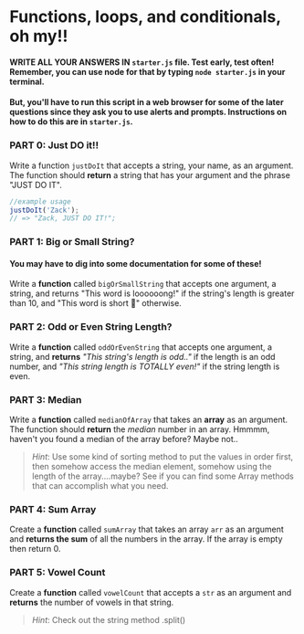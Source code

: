 # Functions, loops, and conditionals, oh my!!

#### WRITE ALL YOUR ANSWERS IN `starter.js` file. Test early, test often! Remember, you can use node for that by typing `node starter.js` in your terminal. 

#### But, you'll have to run this script in a web browser for some of the later questions since they ask you to use alerts and prompts. Instructions on how to do this are in `starter.js`.

### PART 0: Just DO it!!
Write a function `justDoIt` that accepts a string, your name, as an argument. The function should **return** a string that has your argument and the phrase "JUST DO IT".

```javascript
//example usage
justDoIt('Zack');
// => "Zack, JUST DO IT!";
```

### PART 1: Big or Small String?

#### You may have to dig into some documentation for some of these!

Write a **function** called `bigOrSmallString` that accepts one argument, a string, and returns "This word is loooooong!" if the string's length is greater than 10, and "This word is short 😬" otherwise.

### PART 2: Odd or Even String Length?
Write a **function** called `oddOrEvenString` that accepts one argument, a string, and **returns**
*"This string's length is odd.."* if the length is an odd number, and *"This string length is TOTALLY even!"* if the string length is even.

### PART 3: Median
Write a **function** called `medianOfArray` that takes an **array** as an argument.
The function should **return** the *median* number in an array.
Hmmmm, haven't you found a median of the array before? Maybe not..
> *Hint*: Use some kind of sorting method to put the values in order first, then somehow access the median element, somehow using the length of the array....maybe? See if you can find some Array methods that can accomplish what you need.

### PART 4: Sum Array

Create a **function** called `sumArray` that takes an array `arr` as an argument and **returns the sum** of all the numbers in the array. If the array is empty then return 0.

### PART 5: Vowel Count
Create a **function** called `vowelCount` that accepts a `str` as an argument and **returns** the number of vowels in that string.
> *Hint*: Check out the string method .split()
